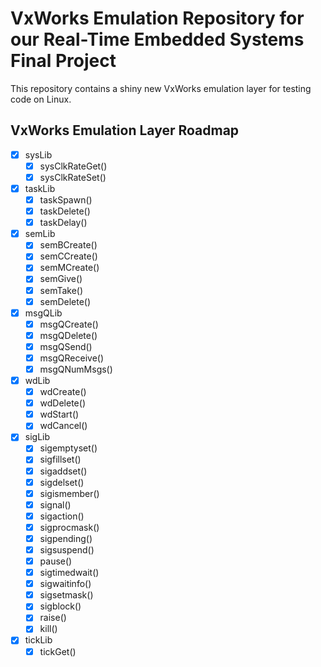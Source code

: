 # VxWorks Emulation Repository for our Real-Time Embedded Systems Final Project

This repository contains a shiny new VxWorks emulation layer for testing
code on Linux.

## VxWorks Emulation Layer Roadmap

- [x] sysLib
    - [x] sysClkRateGet()
    - [x] sysClkRateSet()
- [x] taskLib
    - [x] taskSpawn()
    - [x] taskDelete()
    - [x] taskDelay()
- [x] semLib
    - [x] semBCreate()
    - [x] semCCreate()
    - [x] semMCreate()
    - [x] semGive()
    - [x] semTake()
    - [x] semDelete()
- [x] msgQLib
    - [x] msgQCreate()
    - [x] msgQDelete()
    - [x] msgQSend()
    - [x] msgQReceive()
    - [x] msgQNumMsgs()
- [x] wdLib
    - [x] wdCreate()
    - [x] wdDelete()
    - [x] wdStart()
    - [x] wdCancel()
- [x] sigLib
    - [x] sigemptyset()
    - [x] sigfillset()
    - [x] sigaddset()
    - [x] sigdelset()
    - [x] sigismember()
    - [x] signal()
    - [x] sigaction()
    - [x] sigprocmask()
    - [x] sigpending()
    - [x] sigsuspend()
    - [x] pause()
    - [x] sigtimedwait()
    - [x] sigwaitinfo()
    - [x] sigsetmask()
    - [x] sigblock()
    - [x] raise()
    - [x] kill()
- [x] tickLib
    - [x] tickGet()
